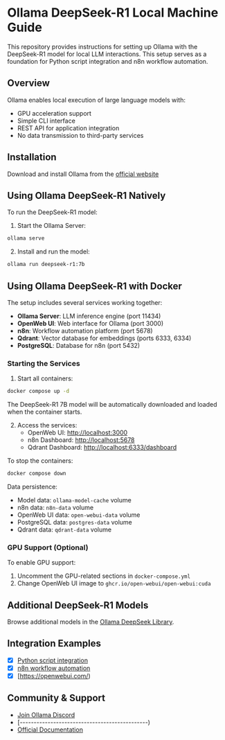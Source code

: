 
# Ollama DeepSeek-R1 Local Machine Guide

This repository provides instructions for setting up Ollama with the DeepSeek-R1 model for local LLM interactions. This setup serves as a foundation for Python script integration and n8n workflow automation.

## Overview

Ollama enables local execution of large language models with:

- GPU acceleration support
- Simple CLI interface
- REST API for application integration
- No data transmission to third-party services

## Installation

Download and install Ollama from the [official website](https://ollama.ai)

## Using Ollama DeepSeek-R1 Natively

To run the DeepSeek-R1 model:

1. Start the Ollama Server:

```bash
ollama serve
```

2. Install and run the model:

```bash
ollama run deepseek-r1:7b
```

## Using Ollama DeepSeek-R1 with Docker

The setup includes several services working together:

- **Ollama Server**: LLM inference engine (port 11434)
- **OpenWeb UI**: Web interface for Ollama (port 3000)
- **n8n**: Workflow automation platform (port 5678)
- **Qdrant**: Vector database for embeddings (ports 6333, 6334)
- **PostgreSQL**: Database for n8n (port 5432)

### Starting the Services

1. Start all containers:

```bash
docker compose up -d
```

The DeepSeek-R1 7B model will be automatically downloaded and loaded when the container starts.

2. Access the services:
   - OpenWeb UI: <http://localhost:3000>
   - n8n Dashboard: <http://localhost:5678>
   - Qdrant Dashboard: <http://localhost:6333/dashboard>

To stop the containers:

```bash
docker compose down
```

Data persistence:

- Model data: `ollama-model-cache` volume
- n8n data: `n8n-data` volume
- OpenWeb UI data: `open-webui-data` volume
- PostgreSQL data: `postgres-data` volume
- Qdrant data: `qdrant-data` volume

### GPU Support (Optional)

To enable GPU support:

1. Uncomment the GPU-related sections in `docker-compose.yml`
2. Change OpenWeb UI image to `ghcr.io/open-webui/open-webui:cuda`

## Additional DeepSeek-R1 Models

Browse additional models in the [Ollama DeepSeek Library](https://ollama.com/library/deepseek-r1).

## Integration Examples

- [X] [Python script integration](./python/README.md)
- [x] [n8n workflow automation](./n8n/README.md)
- [x] [https://openwebui.com/)

## Community & Support

- [Join Ollama Discord](https://discord.gg/ollama)
- [----------------------------------------------)
- [Official Documentation](https://ollama.ai/docs)
